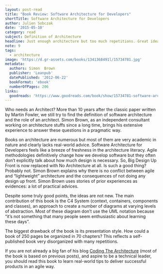 ```yaml
---
layout: post-read
title: "Book Review: Software Architecture for Developers"
shortTitle: Software Architecture for Developers
author: Julien Sobczak
date: '2015-05-10'
category: read
subject: Definition of Architecture
headline: Just enough architecture but too much repetitions. Great ideas delivered in a poor format.
note: 9
tags:
  - architecture
image: 'https://d.gr-assets.com/books/1341368491l/15734781.jpg'
metadata:
  authors: Simon  Brown
  publisher: 'Leanpub'
  datePublished: '2012-06-22'
  bookFormat: 'ebook'
  numberOfPages: 206
links:
  goodreads: 'https://www.goodreads.com/book/show/15734781-software-architecture-for-developers'
---
```


Who needs an Architect? More than 10 years after the classic paper written by Martin Fowler, we still try to find the definition of software architecture and the role of an architect. Simon Brown, as an independent consultant working on architecture stuffs since a long time, brings his extensive experience to answer these questions in a pragmatic way.

Books on architecture are numerous but most of them are very academic in nature and clearly lacks real-world advice. Software Architecture for Developers feels like a breeze of freshness in the architecture literacy. Agile methodologies definitively change how we develop software but they often don’t explicitly talk about how much design is necessary. So, Big Design Up Front is now replaced with No Architecture at all. Is such a good thing? Probably not. Simon Brown explains why there is no conflict between agile and “lightweight” architecture and the consequences of not doing any design up front. Simon Brown uses stories of prior experiences as evidences: a lot of practical advices.

Despite some truly good points, the ideas are not new. The main contribution of this book is the C4 System (context, containers, components and classes), an approach to create a number of diagrams at varying levels of abstraction. Most of these diagram don’t use the UML notation because “it’s not something that many people seem enthusiastic about learning these days”.

The biggest drawback of the book is its presentation style. How could a book of 250 pages be organized in 70 chapters? This reflects a self-published book very disorganized with many repetitions.

If you are not already a big fan of his blog [Coding The Architecture](https://www.codingthearchitecture.com/) (most of the book is based on previous posts), and aspire to be a technical leader, you should read this book to learn real-world tips to deliver successful products in an agile way.
